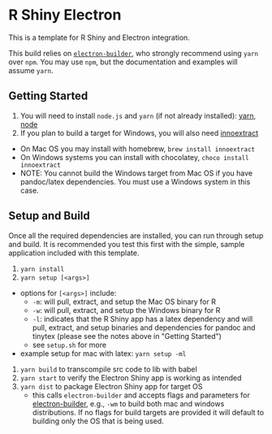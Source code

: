 # R Shiny Electron

This is a template for R Shiny and Electron integration.

This build relies on [`electron-builder`](https://github.com/electron-userland/electron-builder), who strongly recommend using `yarn` over `npm`. You may use `npm`, but the documentation and examples will assume `yarn`.

## Getting Started

1.  You will need to install `node.js` and `yarn` (if not already installed): [yarn](https://classic.yarnpkg.com/en/docs/install/), [node](https://nodejs.org/en/download/)
1.  If you plan to build a target for Windows, you will also need [innoextract](https://constexpr.org/innoextract/)
  -  On Mac OS you may install with homebrew, `brew install innoextract`
  -  On Windows systems you can install with chocolatey, `choco install innoextract`
  - NOTE: You cannot build the Windows target from Mac OS if you have pandoc/latex dependencies. You must use a Windows system in this case.

## Setup and Build

Once all the required dependencies are installed, you can run through setup and build. It is recommended you test this first with the simple, sample application included with this template.

1.  `yarn install`
1.  `yarn setup [<args>]`
  -  options for `[<args>]` include:
      -  `-m`: will pull, extract, and setup the Mac OS binary for R
      -  `-w`: will pull, extract, and setup the Windows binary for R
      -  `-l`: indicates that the R Shiny app has a latex dependency and will pull, extract, and setup binaries and dependencies for pandoc and tinytex (please see the notes above in "Getting Started")
      - see `setup.sh` for more
  - example setup for mac with latex: `yarn setup -ml`
1.  `yarn build` to transcompile src code to lib with babel
1.  `yarn start` to verify the Electron Shiny app is working as intended
1.  `yarn dist` to package Electron Shiny app for target OS
      - this calls `electron-builder` and accepts flags and parameters for [electron-builder](https://www.electron.build/cli), e.g., `-wm` to build both mac and windows distributions. If no flags for build targets are provided it will default to building only the OS that is being used.
